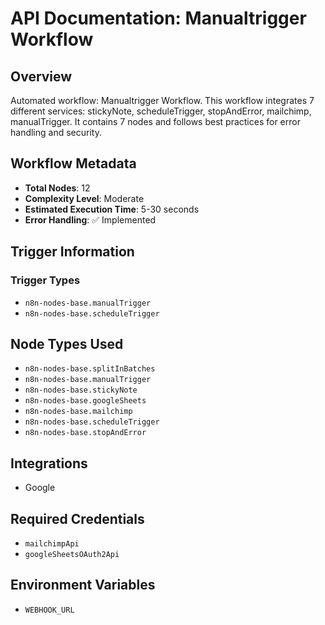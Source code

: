 # API Documentation: Manualtrigger Workflow

## Overview
Automated workflow: Manualtrigger Workflow. This workflow integrates 7 different services: stickyNote, scheduleTrigger, stopAndError, mailchimp, manualTrigger. It contains 7 nodes and follows best practices for error handling and security.

## Workflow Metadata
- **Total Nodes**: 12
- **Complexity Level**: Moderate
- **Estimated Execution Time**: 5-30 seconds
- **Error Handling**: ✅ Implemented

## Trigger Information
### Trigger Types
- `n8n-nodes-base.manualTrigger`
- `n8n-nodes-base.scheduleTrigger`

## Node Types Used
- `n8n-nodes-base.splitInBatches`
- `n8n-nodes-base.manualTrigger`
- `n8n-nodes-base.stickyNote`
- `n8n-nodes-base.googleSheets`
- `n8n-nodes-base.mailchimp`
- `n8n-nodes-base.scheduleTrigger`
- `n8n-nodes-base.stopAndError`

## Integrations
- Google

## Required Credentials
- `mailchimpApi`
- `googleSheetsOAuth2Api`

## Environment Variables
- `WEBHOOK_URL`

